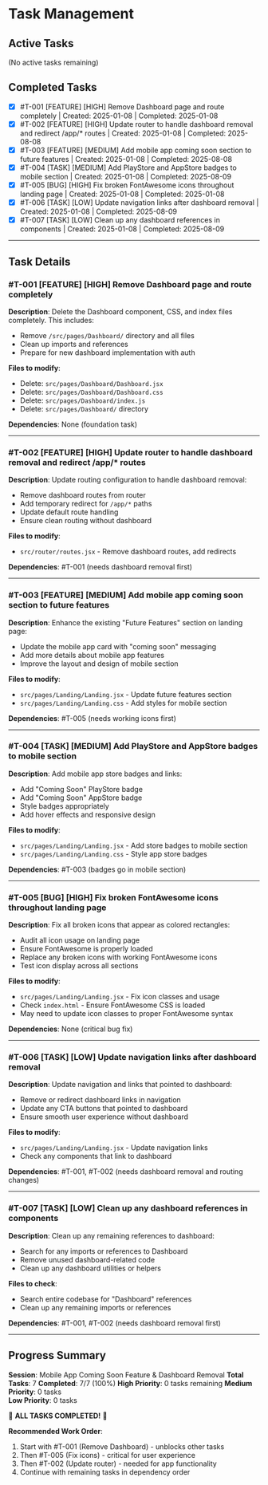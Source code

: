 # Task Management

## Active Tasks
(No active tasks remaining)

## Completed Tasks

- [x] #T-001 [FEATURE] [HIGH] Remove Dashboard page and route completely | Created: 2025-01-08 | Completed: 2025-01-08
- [x] #T-002 [FEATURE] [HIGH] Update router to handle dashboard removal and redirect /app/* routes | Created: 2025-01-08 | Completed: 2025-08-08
- [x] #T-003 [FEATURE] [MEDIUM] Add mobile app coming soon section to future features | Created: 2025-01-08 | Completed: 2025-08-08
- [x] #T-004 [TASK] [MEDIUM] Add PlayStore and AppStore badges to mobile section | Created: 2025-01-08 | Completed: 2025-08-09
- [x] #T-005 [BUG] [HIGH] Fix broken FontAwesome icons throughout landing page | Created: 2025-01-08 | Completed: 2025-01-08
- [x] #T-006 [TASK] [LOW] Update navigation links after dashboard removal | Created: 2025-01-08 | Completed: 2025-08-09
- [x] #T-007 [TASK] [LOW] Clean up any dashboard references in components | Created: 2025-01-08 | Completed: 2025-08-09

---

## Task Details

### #T-001 [FEATURE] [HIGH] Remove Dashboard page and route completely
**Description**: Delete the Dashboard component, CSS, and index files completely. This includes:
- Remove `/src/pages/Dashboard/` directory and all files
- Clean up imports and references
- Prepare for new dashboard implementation with auth

**Files to modify**:
- Delete: `src/pages/Dashboard/Dashboard.jsx`
- Delete: `src/pages/Dashboard/Dashboard.css` 
- Delete: `src/pages/Dashboard/index.js`
- Delete: `src/pages/Dashboard/` directory

**Dependencies**: None (foundation task)

---

### #T-002 [FEATURE] [HIGH] Update router to handle dashboard removal and redirect /app/* routes
**Description**: Update routing configuration to handle dashboard removal:
- Remove dashboard routes from router
- Add temporary redirect for `/app/*` paths
- Update default route handling
- Ensure clean routing without dashboard

**Files to modify**:
- `src/router/routes.jsx` - Remove dashboard routes, add redirects

**Dependencies**: #T-001 (needs dashboard removal first)

---

### #T-003 [FEATURE] [MEDIUM] Add mobile app coming soon section to future features
**Description**: Enhance the existing "Future Features" section on landing page:
- Update the mobile app card with "coming soon" messaging
- Add more details about mobile app features
- Improve the layout and design of mobile section

**Files to modify**:
- `src/pages/Landing/Landing.jsx` - Update future features section
- `src/pages/Landing/Landing.css` - Add styles for mobile section

**Dependencies**: #T-005 (needs working icons first)

---

### #T-004 [TASK] [MEDIUM] Add PlayStore and AppStore badges to mobile section
**Description**: Add mobile app store badges and links:
- Add "Coming Soon" PlayStore badge
- Add "Coming Soon" AppStore badge  
- Style badges appropriately
- Add hover effects and responsive design

**Files to modify**:
- `src/pages/Landing/Landing.jsx` - Add store badges to mobile section
- `src/pages/Landing/Landing.css` - Style app store badges

**Dependencies**: #T-003 (badges go in mobile section)

---

### #T-005 [BUG] [HIGH] Fix broken FontAwesome icons throughout landing page
**Description**: Fix all broken icons that appear as colored rectangles:
- Audit all icon usage on landing page
- Ensure FontAwesome is properly loaded
- Replace any broken icons with working FontAwesome icons
- Test icon display across all sections

**Files to modify**:
- `src/pages/Landing/Landing.jsx` - Fix icon classes and usage
- Check `index.html` - Ensure FontAwesome CSS is loaded
- May need to update icon classes to proper FontAwesome syntax

**Dependencies**: None (critical bug fix)

---

### #T-006 [TASK] [LOW] Update navigation links after dashboard removal  
**Description**: Update navigation and links that pointed to dashboard:
- Remove or redirect dashboard links in navigation
- Update any CTA buttons that pointed to dashboard
- Ensure smooth user experience without dashboard

**Files to modify**:
- `src/pages/Landing/Landing.jsx` - Update navigation links
- Check any components that link to dashboard

**Dependencies**: #T-001, #T-002 (needs dashboard removal and routing changes)

---

### #T-007 [TASK] [LOW] Clean up any dashboard references in components
**Description**: Clean up any remaining references to dashboard:
- Search for any imports or references to Dashboard
- Remove unused dashboard-related code
- Clean up any dashboard utilities or helpers

**Files to check**:
- Search entire codebase for "Dashboard" references
- Clean up any remaining imports or references

**Dependencies**: #T-001, #T-002 (needs dashboard removal first)

---

## Progress Summary

**Session**: Mobile App Coming Soon Feature & Dashboard Removal
**Total Tasks**: 7
**Completed**: 7/7 (100%)
**High Priority**: 0 tasks remaining
**Medium Priority**: 0 tasks  
**Low Priority**: 0 tasks

🎉 **ALL TASKS COMPLETED!** 🎉

**Recommended Work Order**:
1. Start with #T-001 (Remove Dashboard) - unblocks other tasks
2. Then #T-005 (Fix icons) - critical for user experience
3. Then #T-002 (Update router) - needed for app functionality
4. Continue with remaining tasks in dependency order